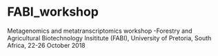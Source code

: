 # FABI_workshop
Metagenomics and metatranscriptomics workshop -Forestry and Agricultural Biotechnology Insititute (FABI), University of Pretoria, South Africa, 22-26 October 2018
